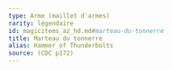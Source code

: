 ```yaml
---
type: Arme (maillet d'armes)
rarity: légendaire
id: magicitems_az_hd.md#marteau-du-tonnerre
title: Marteau du tonnerre
alias: Hammer of Thunderbolts
source: (CDC p172)
---
```


